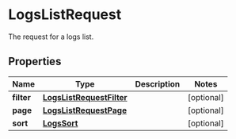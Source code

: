 

# LogsListRequest

The request for a logs list.
## Properties

Name | Type | Description | Notes
------------ | ------------- | ------------- | -------------
**filter** | [**LogsListRequestFilter**](LogsListRequestFilter.md) |  |  [optional]
**page** | [**LogsListRequestPage**](LogsListRequestPage.md) |  |  [optional]
**sort** | [**LogsSort**](LogsSort.md) |  |  [optional]



